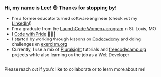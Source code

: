 ### Hi, my name is Lee! 😄 Thanks for stopping by!

* I'm a former educator turned software engineer (check out my [LinkedIn](https://www.linkedin.com/in/lee-rohrer-14322486/)!)
* I'm a graduate from the [LaunchCode Women+ program](https://www.launchcode.org/women-plus) in St. Louis, MO 
* I [Code with Pride](https://www.meetup.com/codewithpride/) 💖💜💙
* I started by working through lessons on [Codecademy](https://www.codecademy.com/profiles/leerohrer1) and doing challenges on [exercism.org](https://exercism.org/profiles/leerohrer1)
* Currently, I use a mix of [Pluralsight](https://www.pluralsight.com/) tutorials and [freecodecamp.org](freecodecamp.org) projects while also learning on the job as a Web Developer

<br>
Please reach out if you'd like to collaborate or to learn more about me!

<!--
**leerohrer1/leerohrer1** is a ✨ _special_ ✨ repository because its `README.md` (this file) appears on your GitHub profile.

Here are some ideas to get you started:

- 🔭 I’m currently working on ...
- 🌱 I’m currently learning ...
- 👯 I’m looking to collaborate on ...
- 🤔 I’m looking for help with ...
- 💬 Ask me about ...
- 📫 How to reach me: ...
- 😄 Pronouns: ...
- ⚡ Fun fact: ...
-->
